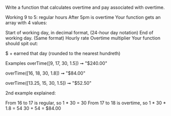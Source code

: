 Write a function that calculates overtime and pay associated with overtime.

Working 9 to 5: regular hours
After 5pm is overtime
Your function gets an array with 4 values:

Start of working day, in decimal format, (24-hour day notation)
End of working day. (Same format)
Hourly rate
Overtime multiplier
Your function should spit out:

$ + earned that day (rounded to the nearest hundreth)

Examples
overTime([9, 17, 30, 1.5]) ➞ "$240.00"

overTime([16, 18, 30, 1.8]) ➞ "$84.00"

overTime([13.25, 15, 30, 1.5]) ➞ "$52.50"

2nd example explained:

From 16 to 17 is regular, so 1 * 30 = 30
From 17 to 18 is overtime, so 1 * 30 * 1.8 = 54
30 + 54 = $84.00